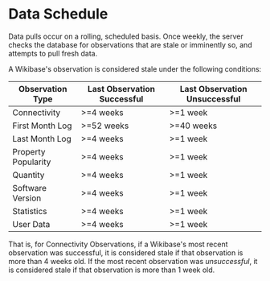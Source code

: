 # Data Schedule

Data pulls occur on a rolling, scheduled basis. Once weekly, the server checks the database for observations that are stale or imminently so, and attempts to pull fresh data.

A Wikibase's observation is considered stale under the following conditions:

| Observation Type    | Last Observation Successful | Last Observation Unsuccessful |
| ------------------- | --------------------------- | ----------------------------- |
| Connectivity        | >=4 weeks                   | >=1 week                      |
| First Month Log     | >=52 weeks                  | >=40 weeks                    |
| Last Month Log      | >=4 weeks                   | >=1 week                      |
| Property Popularity | >=4 weeks                   | >=1 week                      |
| Quantity            | >=4 weeks                   | >=1 week                      |
| Software Version    | >=4 weeks                   | >=1 week                      |
| Statistics          | >=4 weeks                   | >=1 week                      |
| User Data           | >=4 weeks                   | >=1 week                      |

That is, for Connectivity Observations, if a Wikibase's most recent observation was successful, it is considered stale if that observation is more than 4 weeks old. If the most recent observation was _unsuccessful_, it is considered stale if that observation is more than 1 week old.

